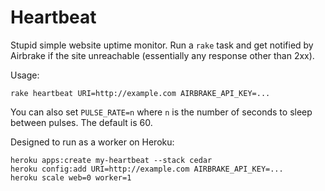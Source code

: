 # Heartbeat

Stupid simple website uptime monitor. Run a `rake` task and get notified by
Airbrake if the site unreachable (essentially any response other than 2xx).

Usage:

    rake heartbeat URI=http://example.com AIRBRAKE_API_KEY=...

You can also set `PULSE_RATE=n` where `n` is the number of seconds to sleep
between pulses. The default is 60.

Designed to run as a worker on Heroku:

    heroku apps:create my-heartbeat --stack cedar
    heroku config:add URI=http://example.com AIRBRAKE_API_KEY=...
    heroku scale web=0 worker=1
